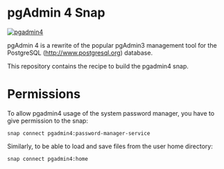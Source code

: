 # pgAdmin 4 Snap
[![pgadmin4](https://snapcraft.io/pgadmin4/badge.svg)](https://snapcraft.io/pgadmin4)

pgAdmin 4 is a rewrite of the popular pgAdmin3 management tool for the
PostgreSQL (http://www.postgresql.org) database.

This repository contains the recipe to build the pgadmin4 snap.


# Permissions

To allow pgadmin4 usage of the system password manager, you have to give permission to the snap:

```
snap connect pgadmin4:password-manager-service
```

Similarly, to be able to load and save files from the user home directory:

```
snap connect pgadmin4:home
```
